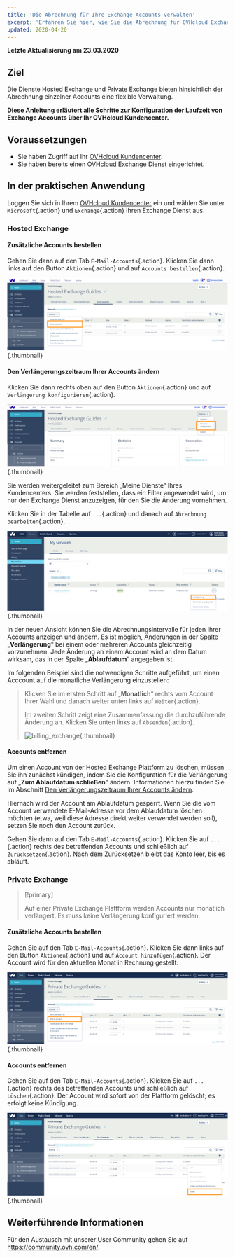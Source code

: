 ```yaml
---
title: 'Die Abrechnung für Ihre Exchange Accounts verwalten'
excerpt: 'Erfahren Sie hier, wie Sie die Abrechnung für OVHcloud Exchange im Kundencenter verwalten'
updated: 2020-04-20
---
```


**Letzte Aktualisierung am 23.03.2020**

## Ziel

Die Dienste Hosted Exchange und Private Exchange bieten hinsichtlich der Abrechnung einzelner Accounts eine flexible Verwaltung.

**Diese Anleitung erläutert alle Schritte zur Konfiguration der Laufzeit von Exchange Accounts über Ihr OVHcloud Kundencenter.**

## Voraussetzungen

- Sie haben Zugriff auf Ihr [OVHcloud Kundencenter](https://www.ovh.com/auth/?action=gotomanager&from=https://www.ovh.de/&ovhSubsidiary=de).
- Sie haben bereits einen [OVHcloud Exchange](https://www.ovhcloud.com/de/emails/) Dienst eingerichtet.

## In der praktischen Anwendung

Loggen Sie sich in Ihrem [OVHcloud Kundencenter](https://www.ovh.com/auth/?action=gotomanager&from=https://www.ovh.de/&ovhSubsidiary=de) ein und wählen Sie unter `Microsoft`{.action} und `Exchange`{.action} Ihren Exchange Dienst aus.

### Hosted Exchange 

#### Zusätzliche Accounts bestellen

Gehen Sie dann auf den Tab `E-Mail-Accounts`{.action}. Klicken Sie dann links auf den Button `Aktionen`{.action} und auf `Accounts bestellen`{.action}.

![billing_exchange](images/billing-exchange-00.png){.thumbnail}


#### Den Verlängerungszeitraum Ihrer Accounts ändern <a name="periodicity"></a>

Klicken Sie dann rechts oben auf den Button `Aktionen`{.action} und auf `Verlängerung konfigurieren`{.action}.

![billing_exchange](images/billing-exchange-01.png){.thumbnail}

Sie werden weitergeleitet zum Bereich „Meine Dienste“ Ihres Kundencenters. Sie werden feststellen, dass ein Filter angewendet wird, um nur den Exchange Dienst anzuzeigen, für den Sie die Änderung vornehmen.

Klicken Sie in der Tabelle auf `...`{.action} und danach auf `Abrechnung bearbeiten`{.action}.

![billing_exchange](images/billing-exchange-02.png){.thumbnail}

In der neuen Ansicht können Sie die Abrechnungsintervalle für jeden Ihrer Accounts anzeigen und ändern. Es ist möglich, Änderungen in der Spalte „**Verlängerung**“ bei einem oder mehreren Accounts gleichzeitig vorzunehmen. Jede Änderung an einem Account wird an dem Datum wirksam, das in der Spalte „**Ablaufdatum**“ angegeben ist. 

Im folgenden Beispiel sind die notwendigen Schritte aufgeführt, um einen Acccount auf die monatliche Verlängerung einzustellen:

> Klicken Sie im ersten Schritt auf „**Monatlich**“ rechts vom Account Ihrer Wahl und danach weiter unten links auf `Weiter`{.action}.
>
> Im zweiten Schritt zeigt eine Zusammenfassung die durchzuführende Änderung an. Klicken Sie unten links auf `Absenden`{.action}.
>
> ![billing_exchange](images/billing-exchange-03.png){.thumbnail}

#### Accounts entfernen

Um einen Account von der Hosted Exchange Plattform zu löschen, müssen Sie ihn zunächst kündigen, indem Sie die Konfiguration für die Verlängerung auf „**Zum Ablaufdatum schließen**“ ändern. Informationen hierzu finden Sie im Abschnitt [Den Verlängerungszeitraum Ihrer Accounts ändern](./#den-verlngerungszeitraum-ihrer-accounts-ndern).

Hiernach wird der Account am Ablaufdatum gesperrt. Wenn Sie die vom Account verwendete E-Mail-Adresse vor dem Ablaufdatum löschen möchten (etwa, weil diese Adresse direkt weiter verwendet werden soll), setzen Sie noch den Account zurück.

Gehen Sie dann auf den Tab `E-Mail-Accounts`{.action}. Klicken Sie auf `...`{.action} rechts des betreffenden Accounts und schließlich auf `Zurücksetzen`{.action}. Nach dem Zurücksetzen bleibt das Konto leer, bis es abläuft.

### Private Exchange

> [!primary]
>
> Auf einer Private Exchange Plattform werden Accounts nur monatlich verlängert. Es muss keine Verlängerung konfiguriert werden.

#### Zusätzliche Accounts bestellen

Gehen Sie auf den Tab `E-Mail-Accounts`{.action}. Klicken Sie dann links auf den Button `Aktionen`{.action} und auf `Account hinzufügen`{.action}. Der Account wird für den aktuellen Monat in Rechnung gestellt.

![billing_exchange](images/billing-exchange-06.png){.thumbnail}


#### Accounts entfernen

Gehen Sie auf den Tab `E-Mail-Accounts`{.action}. Klicken Sie auf `...`{.action} rechts des betreffenden Accounts und schließlich auf `Löschen`{.action}. Der Account wird sofort von der Plattform gelöscht; es erfolgt keine Kündigung.

![billing_exchange](images/billing-exchange-07.png){.thumbnail}


## Weiterführende Informationen

Für den Austausch mit unserer User Community gehen Sie auf <https://community.ovh.com/en/>.

